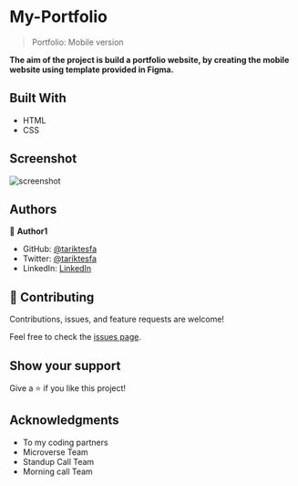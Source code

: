 # My-Portfolio

> Portfolio: Mobile version

**The aim of the project is build a portfolio website, by creating the mobile website using template provided in Figma.**

## Built With

- HTML
- CSS

## Screenshot

![screenshot](https://user-images.githubusercontent.com/38283436/143510071-800ab97b-7712-4fb4-8b73-550b28c70978.png)

## Authors

👤 **Author1**

- GitHub: [@tariktesfa](https://github.com/tariktesfa)
- Twitter: [@tariktesfa](https://twitter.com/tariktesfa)
- LinkedIn: [LinkedIn](https://linkedin.com/in/tarikwatesfa)

## 🤝 Contributing

Contributions, issues, and feature requests are welcome!

Feel free to check the [issues page](../../issues/).

## Show your support

Give a ⭐️ if you like this project!

## Acknowledgments

- To my coding partners
- Microverse Team
- Standup Call Team
- Morning call Team
